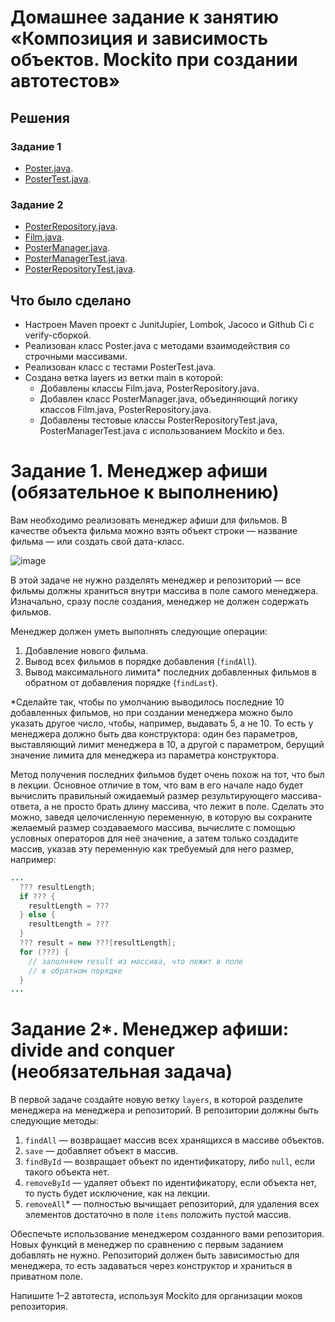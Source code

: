 # Домашнее задание к занятию «Композиция и зависимость объектов. Mockito при создании автотестов»

## Решения
### Задание 1
 * <a href="https://github.com/Nephedov/12.1.Java/blob/e2c469fab83e26992ddc052b70a553cedac64cfa/src/main/java/ru/netology/javaqa/Poster.java">Poster.java</a>.
 * <a href="https://github.com/Nephedov/12.1.Java/blob/e2c469fab83e26992ddc052b70a553cedac64cfa/src/test/java/ru/netology/javaqa/PosterTest.java">PosterTest.java</a>.
### Задание 2
 * <a href="https://github.com/Nephedov/12.1.Java/blob/ed12c306e1d981abbd628204c763029920f9a38f/src/main/java/ru/netology/repository/PosterRepository.java">PosterRepository.java</a>.
 * <a href="https://github.com/Nephedov/12.1.Java/blob/ed12c306e1d981abbd628204c763029920f9a38f/src/main/java/ru/netology/domain/Film.java">Film.java</a>.
 * <a href="https://github.com/Nephedov/12.1.Java/blob/ed12c306e1d981abbd628204c763029920f9a38f/src/main/java/ru/netology/PosterManager.java">PosterManager.java</a>.
 * <a href="https://github.com/Nephedov/12.1.Java/blob/ed12c306e1d981abbd628204c763029920f9a38f/src/test/java/ru/netology/PosterManagerTest.java">PosterManagerTest.java</a>.
 * <a href="https://github.com/Nephedov/12.1.Java/blob/ed12c306e1d981abbd628204c763029920f9a38f/src/test/java/ru/netology/repository/PosterRepositoryTest.java">PosterRepositoryTest.java</a>.
## Что было сделано
  * Настроен Maven проект с JunitJupier, Lombok, Jacoco и Github Ci c verify-сборкой.
  * Реализован класс Poster.java с методами взаимодействия со строчными массивами.
  * Реализован класс с тестами PosterTest.java.
  * Создана ветка layers из ветки main в которой:
    * Добавлены классы Film.java,  PosterRepository.java.
    * Добавлен класс PosterManager.java, объединяющий логику классов Film.java,  PosterRepository.java.
    * Добавлены тестовые классы PosterRepositoryTest.java, PosterManagerTest.java с использованием Mockito и без.

# Задание 1. Менеджер афиши (обязательное к выполнению)

Вам необходимо реализовать менеджер афиши для фильмов. В качестве объекта фильма можно взять объект строки — название фильма — или создать свой дата-класс.

![image](https://user-images.githubusercontent.com/53707586/152697921-e71d853c-aa2e-482b-be61-39e6c2cfb0b1.png)

В этой задаче не нужно разделять менеджер и репозиторий — все фильмы должны храниться внутри массива в поле самого менеджера. Изначально, сразу после создания, менеджер не должен содержать фильмов. 

Менеджер должен уметь выполнять следующие операции:
1. Добавление нового фильма.
2. Вывод всех фильмов в порядке добавления (`findAll`).
3. Вывод максимального лимита* последних добавленных фильмов в обратном от добавления порядке (`findLast`).

*Сделайте так, чтобы по умолчанию выводилось последние 10 добавленных фильмов, но при создании менеджера можно было указать другое число, чтобы, например, выдавать 5, а не 10. То есть у менеджера должно быть два конструктора: один без параметров, выставляющий лимит менеджера в 10, а другой с параметром, берущий значение лимита для менеджера из параметра конструктора.

Метод получения последних фильмов будет очень похож на тот, что был в лекции. Основное отличие в том, что вам в его начале надо будет вычислить правильный ожидаемый размер результирующего массива-ответа, а не просто брать длину массива, что лежит в поле. Сделать это можно, заведя целочисленную переменную, в которую вы сохраните желаемый размер создаваемого массива, вычислите с помощью условных операторов для неё значение, а затем только создадите массив, указав эту переменную как требуемый для него размер, например:

```java
...
  ??? resultLength;
  if ??? {
    resultLength = ???
  } else {
    resultLength = ???
  }
  ??? result = new ???[resultLength];
  for (???) {
    // заполняем result из массива, что лежит в поле
    // в обратном порядке
  }
...
```

# Задание 2*. Менеджер афиши: divide and conquer (необязательная задача)

В первой задаче создайте новую ветку `layers`, в которой разделите менеджера на менеджера и репозиторий.
В репозитории должны быть следующие методы:
1. `findAll` — возвращает массив всех хранящихся в массиве объектов.
1. `save` — добавляет объект в массив.
1. `findById` — возвращает объект по идентификатору, либо `null`, если такого объекта нет.
1. `removeById` — удаляет объект по идентификатору, если объекта нет, то пусть будет исключение, как на лекции.
1. `removeAll`* — полностью вычищает репозиторий, для удаления всех элементов достаточно в поле `items` положить пустой массив.

Обеспечьте использование менеджером созданного вами репозитория. Новых функций в менеджер по сравнению с первым заданием добавлять не нужно. Репозиторий должен быть зависимостью для менеджера, то есть задаваться через конструктор и храниться в приватном поле.

Напишите 1–2 автотеста, используя Mockito для организации моков репозитория.
